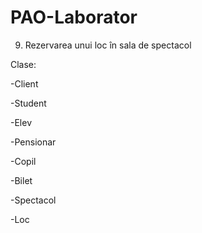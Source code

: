 # PAO-Laborator
9. Rezervarea unui loc în sala de spectacol

Clase:

-Client

  -Student

  -Elev
  
  -Pensionar

  -Copil

  -Bilet

  -Spectacol

  -Loc

  
